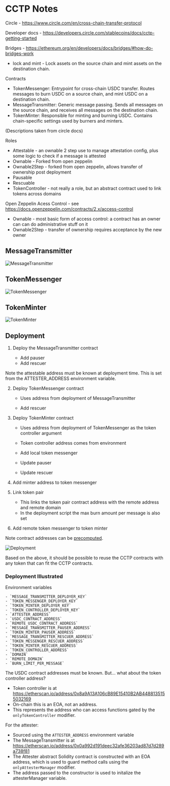 # CCTP Notes

Circle - https://www.circle.com/en/cross-chain-transfer-protocol

Developer docs - https://developers.circle.com/stablecoins/docs/cctp-getting-started

Bridges - https://ethereum.org/en/developers/docs/bridges/#how-do-bridges-work

* lock and mint -  Lock assets on the source chain and mint assets on the destination chain.

Contracts

* TokenMessenger: Entrypoint for cross-chain USDC transfer. Routes messages to burn USDC on a source chain, and mint USDC on a destination chain.
* MessageTransmitter: Generic message passing. Sends all messages on the source chain, and receives all messages on the destination chain.
* TokenMinter: Responsible for minting and burning USDC. Contains chain-specific settings used by burners and minters.

(Descriptions taken from circle docs)


Roles

* Attestable - an ownable 2 step use to manage attestation config, plus some logic to check if a message is attested
* Ownable - Forked from open zeppelin
* Ownable2Step - forked from open zeppelin, allows transfer of ownership post deployment
* Pausable
* Rescuable
* TokenController - not really a role, but an abstract contract used to link tokens across domains

Open Zeppelin Acess Control - see https://docs.openzeppelin.com/contracts/2.x/access-control

* Ownable - most basic form of access control: a contract has an owner can can do administrative stuff on it
* Ownable2Step - transfer of ownership requires acceptance by the new owner

## MessageTransmitter

![MessageTransmitter](./MessageTransmitter.png)

## TokenMessenger

![TokenMessenger](./tokenMessenger.png)

## TokenMinter

![TokenMinter](./tokenMinter.png)


## Deployment

1. Deploy the MessageTransmitter contract

    * Add pauser
    * Add rescuer

Note the attestable address must be known at deployment time. This is set from the ATTESTER_ADDRESS environment variable.

2. Deploy TokenMessenger contract

   * Uses address from deployment of MessageTransmitter

    * Add rescuer

3. Deploy TokenMinter contract

    * Uses address from deployment of TokenMessenger as the token controller argument

    * Token controller address comes from environment

    * Add local token messenger 

    * Update pauser

    * Update rescuer

4. Add minter address to token messenger

5. Link token pair

    * This links the token pair contract address with the remote address and remote domain
    * In the deployment script the max burn amount per message is also set

6. Add remote token messenger to token minter


Note contract addresses can be [precomputed](https://ethereum.stackexchange.com/questions/760/how-is-the-address-of-an-ethereum-contract-computed).


![Deployment](./deployed2.png)

Based on the above, it should be possible to reuse the CCTP contracts with any token that can fit the
CCTP contracts.

### Deployment Illustrated

Environment variables

    - `MESSAGE_TRANSMITTER_DEPLOYER_KEY`
    - `TOKEN_MESSENGER_DEPLOYER_KEY`
    - `TOKEN_MINTER_DEPLOYER_KEY`
    - `TOKEN_CONTROLLER_DEPLOYER_KEY`
    - `ATTESTER_ADDRESS`
    - `USDC_CONTRACT_ADDRESS`
    - `REMOTE_USDC_CONTRACT_ADDRESS`
    - `MESSAGE_TRANSMITTER_PAUSER_ADDRESS`
    - `TOKEN_MINTER_PAUSER_ADDRESS`
    - `MESSAGE_TRANSMITTER_RESCUER_ADDRESS`
    - `TOKEN_MESSENGER_RESCUER_ADDRESS`
    - `TOKEN_MINTER_RESCUER_ADDRESS`
    - `TOKEN_CONTROLLER_ADDRESS`
    - `DOMAIN`
    - `REMOTE_DOMAIN`
    - `BURN_LIMIT_PER_MESSAGE`

The USDC contract addresses must be known. But... what about the token controller address?

- Token controller is at https://etherscan.io/address/0x8a9A13A106cB89E15410B2AB4488135155032169
- On-chain this is an EOA, not an address.
- This represents the address who can access functions gated by the `onlyTokenController` modifier.

For the attester:

- Sourced using the `ATTESTER_ADDRESS` environment variable
- The MessageTransmitter is at https://etherscan.io/address/0x0a992d191deec32afe36203ad87d7d289a738f81
- The Attester abstract Solidity contract is constructed with an EOA address, which is used to guard method calls using the `onlyAttesterManager` modifier.
- The address passed to the constructor is used to initalize the attesterManager variable.

